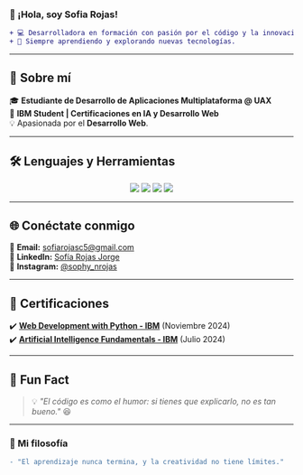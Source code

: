 ### 👋 ¡Hola, soy Sofia Rojas!

```diff
+ 💻 Desarrolladora en formación con pasión por el código y la innovación.
+ 🚀 Siempre aprendiendo y explorando nuevas tecnologías.
```
---

## 🚀 Sobre mí
🎓 **Estudiante de Desarrollo de Aplicaciones Multiplataforma @ UAX**  
📜 **IBM Student | Certificaciones en IA y Desarrollo Web**  
💡 Apasionada por el **Desarrollo Web**.

---

## 🛠️ Lenguajes y Herramientas

<div align="center">
  <img src="https://img.shields.io/badge/-Java-007396?logo=java&logoColor=white&style=for-the-badge" />
  <img src="https://img.shields.io/badge/-Kotlin-0095D5?logo=kotlin&logoColor=white&style=for-the-badge" />
  <img src="https://img.shields.io/badge/-Python-3776AB?logo=python&logoColor=white&style=for-the-badge" />
  <img src="https://img.shields.io/badge/-JavaScript-F7DF1E?logo=javascript&logoColor=black&style=for-the-badge" />
</div>

---

## 🌐 Conéctate conmigo
📩 **Email:** [sofiarojasc5@gmail.com](mailto:sofiarojasc5@gmail.com)  
🔗 **LinkedIn:** [Sofía Rojas Jorge](https://www.linkedin.com/in/sof%C3%ADa-rojas-jorge-3aab61306/)  
📸 **Instagram:** [@sophy_nrojas](https://www.instagram.com/sophy_nrojas)  

---

## 📜 Certificaciones
✔️ [**Web Development with Python - IBM**](https://www.credly.com/badges/83b28906-8dc1-4fbd-b1b9-65d33477b236/linked_in_profile) (Noviembre 2024)  
✔️ [**Artificial Intelligence Fundamentals - IBM**](https://www.credly.com/badges/ee223f61-7689-4d59-a716-b7420f7ba25d/linked_in_profile) (Julio 2024)  

---

## 🚀 Fun Fact
> 💡 *"El código es como el humor: si tienes que explicarlo, no es tan bueno."* 😆

---

### 🎯 Mi filosofía
```diff
- "El aprendizaje nunca termina, y la creatividad no tiene límites."


